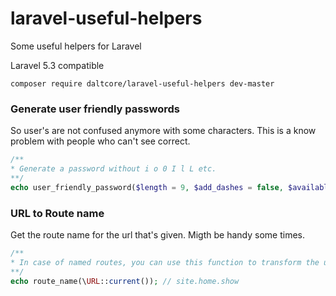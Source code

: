 # laravel-useful-helpers
Some useful helpers for Laravel

Laravel 5.3 compatible

```
composer require daltcore/laravel-useful-helpers dev-master
```

### Generate user friendly passwords
So user's are not confused anymore with some characters. This is a know problem
with people who can't see correct.
```php
/**
* Generate a password without i o 0 I l L etc.
**/
echo user_friendly_password($length = 9, $add_dashes = false, $available_sets = 'lud');
```

### URL to Route name
Get the route name for the url that's given. Migth be handy some times.
```php
/**
* In case of named routes, you can use this function to transform the uri '/' to web.home.index
**/
echo route_name(\URL::current()); // site.home.show
```
